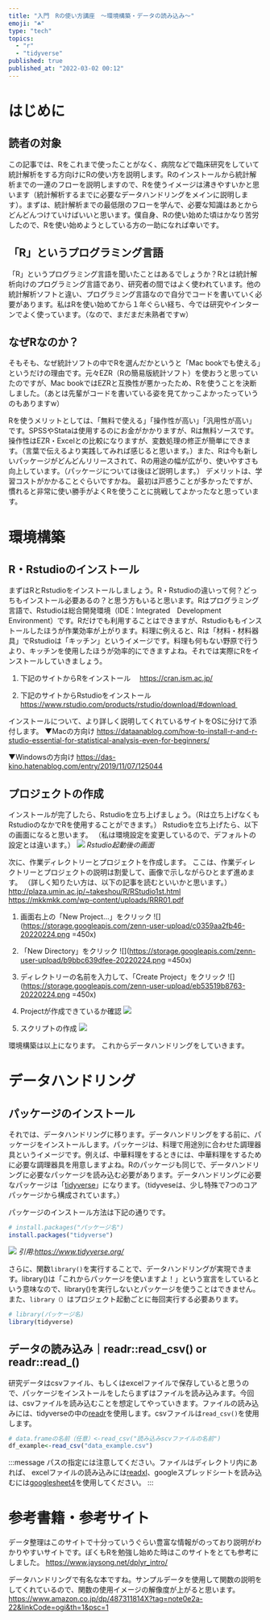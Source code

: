 ```yaml
---
title: "入門　Rの使い方講座　〜環境構築・データの読み込み〜"
emoji: "☘️"
type: "tech"
topics:
  - "r"
  - "tidyverse"
published: true
published_at: "2022-03-02 00:12"
---
```


# はじめに

## 読者の対象
この記事では、Rをこれまで使ったことがなく、病院などで臨床研究をしていて統計解析をする方向けにRの使い方を説明します。Rのインストールから統計解析までの一連のフローを説明しますので、Rを使うイメージは沸きやすいかと思います（統計解析するまでに必要なデータハンドリングをメインに説明します）。まずは、統計解析までの最低限のフローを学んで、必要な知識はあとからどんどんつけていけばいいと思います。僕自身、Rの使い始めた頃はかなり苦労したので、Rを使い始めようとしている方の一助になれば幸いです。

## 「R」というプログラミング言語
「R」というプログラミング言語を聞いたことはあるでしょうか？Rとは統計解析向けのプログラミング言語であり、研究者の間ではよく使われています。他の統計解析ソフトと違い、プログラミング言語なので自分でコードを書いていく必要があります。私はRを使い始めてから１年ぐらい経ち、今では研究やインターンでよく使っています。（なので、まだまだ未熟者ですw）

## なぜRなのか？
そもそも、なぜ統計ソフトの中でRを選んだかというと「Mac bookでも使える」というだけの理由です。元々EZR（Rの簡易版統計ソフト）を使おうと思っていたのですが、Mac bookではEZRと互換性が悪かったため、Rを使うことを決断しました。（あとは先輩がコードを書いている姿を見てかっこよかったっていうのもありますw）

Rを使うメリットとしては、「無料で使える」「操作性が高い」「汎用性が高い」です。SPSSやStataは使用するのにお金がかかりますが、Rは無料ソースです。操作性はEZR・Excelとの比較になりますが、変数処理の修正が簡単にできます。（言葉で伝えるより実践してみれば感じると思います。）また、Rは今も新しいパッケージがどんどんリリースされて、Rの用途の幅が広がり、使いやすさも向上しています。（パッケージについては後ほど説明します。）
デメリットは、学習コストがかかることぐらいですかね。
最初は戸惑うことが多かったですが、慣れると非常に使い勝手がよくRを使うことに挑戦してよかったなと思っています。

# 環境構築
## R・Rstudioのインストール
まずはRとRstudioをインストールしましょう。R・Rstudioの違いって何？どっちもインストール必要あるの？と思う方もいると思います。Rはプログラミング言語で、Rstudioは総合開発環境（IDE：Integrated　Development Environment）です。Rだけでも利用することはできますが、Rstudioももインストールしたほうが作業効率が上がります。料理に例えると、Rは「材料・材料器具」でRstudioは「キッチン」というイメージです。料理も何もない野原で行うより、キッチンを使用したほうが効率的にできますよね。それでは実際にRをインストールしていきましょう。
1. 下記のサイトからRをインストール
　https://cran.ism.ac.jp/

2. 下記のサイトからRstudioをインストール
　https://www.rstudio.com/products/rstudio/download/#download 

インストールについて、より詳しく説明してくれているサイトをOSに分けて添付します。
▼Macの方向け
https://dataanablog.com/how-to-install-r-and-r-studio-essential-for-statistical-analysis-even-for-beginners/

▼Windowsの方向け
https://das-kino.hatenablog.com/entry/2019/11/07/125044

## プロジェクトの作成
インストールが完了したら、Rstudioを立ち上げましょう。（Rは立ち上げなくもRstudioのなかでRを使用することができます。）
Rstudioを立ち上げたら、以下の画面になると思います。
（私は環境設定を変更しているので、デフォルトの設定とは違います。）
![](https://storage.googleapis.com/zenn-user-upload/1a59ce443f43-20220224.png)
*Rstudio起動後の画面*

次に、作業ディレクトリーとプロジェクトを作成します。
ここは、作業ディレクトリーとプロジェクトの説明は割愛して、画像で示しながらひとまず進めます。
（詳しく知りたい方は、以下の記事を読むといいかと思います。）
http://plaza.umin.ac.jp/~takeshou/R/RStudio1st.html
https://mkkmkk.com/wp-content/uploads/RRR01.pdf

1. 画面右上の「New Project...」をクリック
![](https://storage.googleapis.com/zenn-user-upload/c0359aa2fb46-20220224.png =450x)

2. 「New Directory」をクリック
![](https://storage.googleapis.com/zenn-user-upload/b9bbc639dfee-20220224.png =450x)

3. ディレクトリーの名前を入力して、「Create Project」をクリック
![](https://storage.googleapis.com/zenn-user-upload/eb53519b8763-20220224.png =450x)

4. Projectが作成できているか確認
![](https://storage.googleapis.com/zenn-user-upload/b3c61e90be0b-20220224.png)

5. スクリプトの作成
![](https://storage.googleapis.com/zenn-user-upload/405f7940305f-20220224.png)


環境構築は以上になります。
これからデータハンドリングをしていきます。

# データハンドリング
## パッケージのインストール
それでは、データハンドリングに移ります。データハンドリングをする前に、パッケージをインストールします。パッケージは、料理で用途別に合わせた調理器具というイメージです。例えば、中華料理をするときには、中華料理をするために必要な調理器具を用意しますよね。Rのパッケージも同じで、データハンドリングに必要なパッケージを読み込む必要があります。データハンドリングに必要なパッケージは「[tidyverse](https://www.tidyverse.org/)」になります。（tidyveseは、少し特殊で7つのコアパッケージから構成されています。）

パッケージのインストール方法は下記の通りです。
```r
# install.packages("パッケージ名") 
install.packages("tidyverse")
```
![](https://storage.googleapis.com/zenn-user-upload/f2673f2d0ac7-20220301.png)
*引用:https://www.tidyverse.org/*

さらに、関数`library()`を実行することで、データハンドリングが実現できます。library()は「これからパッケージを使いますよ！」という宣言をしているという意味なので、library()を実行しないとパッケージを使うことはできません。また、`library（）`はプロジェクト起動ごとに毎回実行する必要あります。
```r
# library(パッケージ名) 
library(tidyverse)
```

## データの読み込み｜readr::read_csv() or readr::read_()
研究データはcsvファイル、もしくはexcelファイルで保存していると思うので、パッケージをインストールをしたらまずはファイルを読み込みます。今回は、csvファイルを読み込むことを想定してやっていきます。ファイルの読み込みには、tidyverseの中の[readr](https://readr.tidyverse.org/)を使用します。csvファイルは`read_csv()`を使用します。
```r
# data.frameの名前（任意）<-read_csv("読み込みscvファイルの名前")
df_example<-read_csv("data_example.csv")
```

:::message
パスの指定には注意してください。ファイルはディレクトリ内にあれば、
excelファイルの読み込みには[readxl](https://readxl.tidyverse.org/reference/readxl_example.html)、googleスプレッドシートを読み込むには[googlesheet4](https://googlesheets4.tidyverse.org/)を使用してください。
:::




# 参考書籍・参考サイト
データ整理はこのサイトで十分っていうぐらい豊富な情報がのっており説明がわかりやすいサイトです。ぼくもRを勉強し始めた時はこのサイトをとても参考にしました。
https://www.jaysong.net/dplyr_intro/

データハンドリングで有名な本ですね。サンプルデータを使用して関数の説明をしてくれているので、関数の使用イメージの解像度が上がると思います。
https://www.amazon.co.jp/dp/487311814X?tag=note0e2a-22&linkCode=ogi&th=1&psc=1